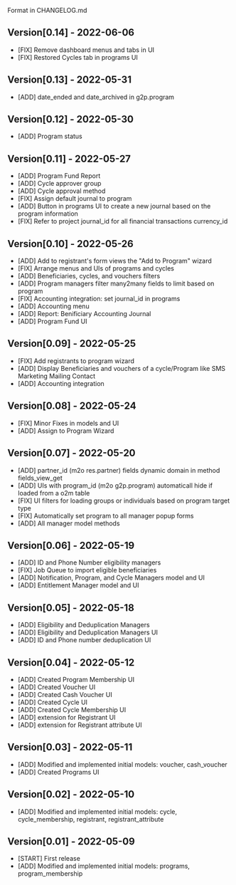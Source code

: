 Format in CHANGELOG.md

## Version[0.14] - 2022-06-06

- [FIX] Remove dashboard menus and tabs in UI
- [FIX] Restored Cycles tab in programs UI

## Version[0.13] - 2022-05-31

- [ADD] date_ended and date_archived in g2p.program

## Version[0.12] - 2022-05-30

- [ADD] Program status

## Version[0.11] - 2022-05-27

- [ADD] Program Fund Report
- [ADD] Cycle approver group
- [ADD] Cycle approval method
- [FIX] Assign default journal to program
- [ADD] Button in programs UI to create a new journal based on the program information
- [FIX] Refer to project journal_id for all financial transactions currency_id

## Version[0.10] - 2022-05-26

- [ADD] Add to registrant's form views the "Add to Program" wizard
- [FIX] Arrange menus and UIs of programs and cycles
- [ADD] Beneficiaries, cycles, and vouchers filters
- [ADD] Program managers filter many2many fields to limit based on program
- [FIX] Accounting integration: set journal_id in programs
- [ADD] Accounting menu
- [ADD] Report: Benificiary Accounting Journal
- [ADD] Program Fund UI

## Version[0.09] - 2022-05-25

- [FIX] Add registrants to program wizard
- [ADD] Display Beneficiaries and vouchers of a cycle/Program like SMS Marketing Mailing Contact
- [ADD] Accounting integration

## Version[0.08] - 2022-05-24

- [FIX] Minor Fixes in models and UI
- [ADD] Assign to Program Wizard

## Version[0.07] - 2022-05-20

- [ADD] partner_id (m2o res.partner) fields dynamic domain in method fields_view_get
- [ADD] UIs with program_id (m2o g2p.program) automaticall hide if loaded from a o2m table
- [FIX] UI filters for loading groups or individuals based on program target type
- [FIX] Automatically set program to all manager popup forms
- [ADD] All manager model methods

## Version[0.06] - 2022-05-19

- [ADD] ID and Phone Number eligibility managers
- [FIX] Job Queue to import eligible beneficiaries
- [ADD] Notification, Program, and Cycle Managers model and UI
- [ADD] Entitlement Manager model and UI

## Version[0.05] - 2022-05-18

- [ADD] Eligibility and Deduplication Managers
- [ADD] Eligibility and Deduplication Managers UI
- [ADD] ID and Phone number deduplication UI

## Version[0.04] - 2022-05-12

- [ADD] Created Program Membership UI
- [ADD] Created Voucher UI
- [ADD] Created Cash Voucher UI
- [ADD] Created Cycle UI
- [ADD] Created Cycle Membership UI
- [ADD] extension for Registrant UI
- [ADD] extension for Registrant attribute UI

## Version[0.03] - 2022-05-11

- [ADD] Modified and implemented initial models: voucher, cash_voucher
- [ADD] Created Programs UI

## Version[0.02] - 2022-05-10

- [ADD] Modified and implemented initial models: cycle, cycle_membership, registrant, registrant_attribute

## Version[0.01] - 2022-05-09

- [START] First release
- [ADD] Modified and implemented initial models: programs, program_membership

